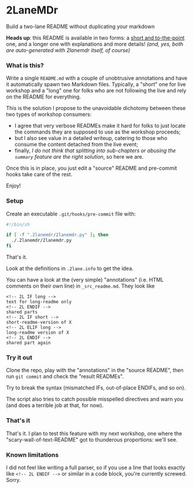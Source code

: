 # 2LaneMDr

Build a two-lane README without duplicating your markdown

**Heads up**: this README is available in two forms:
  a [short and to-the-point](readme.md) one,
and
  a longer one
with explanations and more details!
_(and, yes, both are auto-generated with 2lanemdr itself, of course)_

### What is this?

Write a single `README.md` with a couple of unobtrusive annotations
and have it automatically spawn two Markdown files.
Typically,
a "short" one for live workshop and a "long" one for folks who
are not following the live and rely on the README for everything.

This is the solution I propose to the unavoidable dichotomy between
these two types of workshop consumers:

- I agree that very verbose READMEs make it hard for folks to just locate the commands they are supposed to use as the workshop proceeds;
- but I also see value in a detailed writeup, catering to those who consume the content detached from the live event;
- finally, _I do not think that splitting into sub-chapters or abusing the `summary` feature are the right solution_, so here we are.

Once this is in place, you just edit a "source" README and
pre-commit hooks take care of the rest.

Enjoy!

### Setup

Create an executable `.git/hooks/pre-commit` file with:
```bash
#!/bin/sh

if [ -f ".2lanemdr/2lanemdr.py" ]; then
  ./.2lanemdr/2lanemdr.py
fi
```

That's it.

Look at the definitions in `.2lane.info` to get the idea.

You can have a look at the (very simple) "annotations"
(i.e. HTML comments on their own line)
in `_src_readme.md`.
They look like


    <!-- 2L IF long -->
    text for long-readme only
    <!-- 2L ENDIF -->
    shared parts
    <!-- 2L IF short -->
    short-readme-version of X
    <!-- 2L ELIF long -->
    long-readme version of X
    <!-- 2L ENDIF -->
    shared part again


### Try it out

Clone the repo, play with the "annotations" in the "source README",
then run `git commit` and check the "result READMEs".

Try to break the syntax (mismatched IFs, out-of-place ENDIFs, and so on).

The script also tries to catch possible misspelled directives and warn you
(and does a terrible job at that, for now).

### That's it

That's it. I plan to test this feature with my next workshop,
one where the "scary-wall-of-text-README" got to thunderous proportions:
we'll see.

### Known limitations

I did not feel like writing a full parser, so
if you use a line that looks exactly like `<!-- 2L ENDIF -->`
or similar in a code block, you're currently screwed. Sorry.


